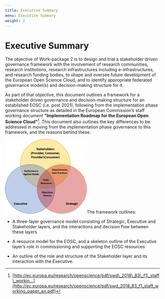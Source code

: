 ```yaml
---
title: Executive Summary
menu: Executive Summary
weight: 2
---
```


Executive Summary
=================

The objective of Work-package 2 is to design and trial a stakeholder
driven governance framework with the involvement of research
communities, research institutions, research infrastructures including
e-infrastructures, and research funding bodies, to shape and oversee
future development of the European Open Science Cloud, and to identify
appropriate federated governance model(s) and decision-making structure
for it.

As part of that objective, this document outlines a framework for a
stakeholder driven governance and decision-making structure for an
established EOSC (i.e. post 2021), following from the implementation
phase governance structure as detailed in the European Commission’s
staff working document **"Implementation Roadmap for the European Open
Science Cloud"**[^1]. This document also outlines the key differences to
be addressed in moving from the implementation phase governance to this
framework, and the reasons behind these.

<img src="./ExecutiveSummary/media/image1.png" style="width:2.77153in;height:2.53403in" />The
framework outlines:

-   A three-layer governance model consisting of Strategic, Executive
    and Stakeholder layers, and the interactions and decision flow
    between these layers

-   A resource model for the EOSC, and a skeleton outline of the
    Executive layer’s role in commissioning and supporting the EOSC
    resources

-   An outline of the role and structure of the Stakeholder layer and
    its interaction with the Executive.

[^1]: [http://ec.europa.eu/research/openscience/pdf/swd\_2018\_83\_f1\_staff\_workin...](http://ec.europa.eu/research/openscience/pdf/swd_2018_83_f1_staff_working_paper_en.pdf)

